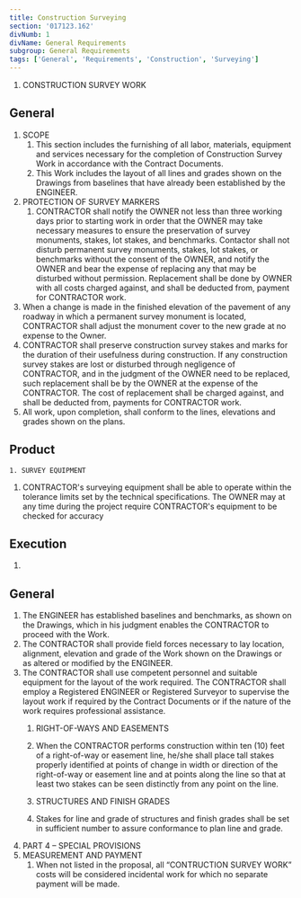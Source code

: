 ```yaml
---
title: Construction Surveying
section: '017123.162'
divNumb: 1
divName: General Requirements
subgroup: General Requirements
tags: ['General', 'Requirements', 'Construction', 'Surveying']
---
```



   1. CONSTRUCTION SURVEY WORK

## General

1. SCOPE
   1. This section includes the furnishing of all labor, materials, equipment and services necessary for the completion of Construction Survey Work in accordance with the Contract Documents.
   1. This Work includes the layout of all lines and grades shown on the Drawings from baselines that have already been established by the ENGINEER.
2. PROTECTION OF SURVEY MARKERS
   1. CONTRACTOR shall notify the OWNER not less than three working days prior to starting work in order that the OWNER may take necessary measures to ensure the preservation of survey monuments, stakes, lot stakes, and benchmarks. Contactor shall not disturb permanent survey monuments, stakes, lot stakes, or benchmarks without the consent of the OWNER, and notify the OWNER and bear the expense of replacing any that may be disturbed without permission. Replacement shall be done by OWNER with all costs charged against, and shall be deducted from, payment for CONTRACTOR work.
2. When a change is made in the finished elevation of the pavement of any roadway in which a permanent survey monument is located, CONTRACTOR shall adjust the monument cover to the new grade at no expense to the Owner.
3. CONTRACTOR shall preserve construction survey stakes and marks for the duration of their usefulness during construction. If any construction survey stakes are lost or disturbed through negligence of CONTRACTOR, and in the judgment of the OWNER need to be replaced, such replacement shall be by the OWNER at the expense of the CONTRACTOR. The cost of replacement shall be charged against, and shall be deducted from, payments for CONTRACTOR work.
4. All work, upon completion, shall conform to the lines, elevations and grades shown on the plans.

## Product


	1. SURVEY EQUIPMENT
   1. CONTRACTOR's surveying equipment shall be able to operate within the tolerance limits set by the technical specifications. The OWNER may at any time during the project require CONTRACTOR's equipment to be checked for accuracy

## Execution

1. 

	
## General

   1. The ENGINEER has established baselines and benchmarks, as shown on the Drawings, which in his judgment enables the CONTRACTOR to proceed with the Work.
2. The CONTRACTOR shall provide field forces necessary to lay location, alignment, elevation and grade of the Work shown on the Drawings or as altered or modified by the ENGINEER.
3. The CONTRACTOR shall use competent personnel and suitable equipment for the layout of the work required. The CONTRACTOR shall employ a Registered ENGINEER or Registered Surveyor to supervise the layout work if required by the Contract Documents or if the nature of the work requires professional assistance.
	1. RIGHT-OF-WAYS AND EASEMENTS
   1. When the CONTRACTOR performs construction within ten (10) feet of a right-of-way or easement line, he/she shall place tall stakes properly identified at points of change in width or direction of the right-of-way or easement line and at points along the line so that at least two stakes can be seen distinctly from any point on the line.

	1. STRUCTURES AND FINISH GRADES
   1. Stakes for line and grade of structures and finish grades shall be set in sufficient number to assure conformance to plan line and grade.
1. PART 4 – SPECIAL PROVISIONS
1. MEASUREMENT AND PAYMENT
   1. When not listed in the proposal, all “CONTRUCTION SURVEY WORK” costs will be considered incidental work for which no separate payment will be made.
   


